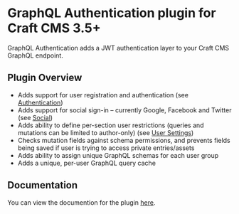 # GraphQL Authentication plugin for Craft CMS 3.5+

GraphQL Authentication adds a JWT authentication layer to your Craft CMS GraphQL endpoint.

## Plugin Overview

- Adds support for user registration and authentication (see [Authentication](/usage/authentication))
- Adds support for social sign-in – currently Google, Facebook and Twitter (see [Social](/usage/social))
- Adds ability to define per-section user restrictions (queries and mutations can be limited to author-only) (see [User Settings](/settings/users))
- Checks mutation fields against schema permissions, and prevents fields being saved if user is trying to access private entries/assets
- Adds ability to assign unique GraphQL schemas for each user group
- Adds a unique, per-user GraphQL query cache

## Documentation

You can view the documention for the plugin [here](https://graphql-authentication.jamesedmonston.co.uk).
